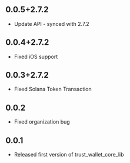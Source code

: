 ## 0.0.5+2.7.2
* Update API - synced with 2.7.2
## 0.0.4+2.7.2
* Fixed iOS support
## 0.0.3+2.7.2
* Fixed Solana Token Transaction
## 0.0.2
* Fixed organization bug
## 0.0.1
* Released first version of trust_wallet_core_lib 
